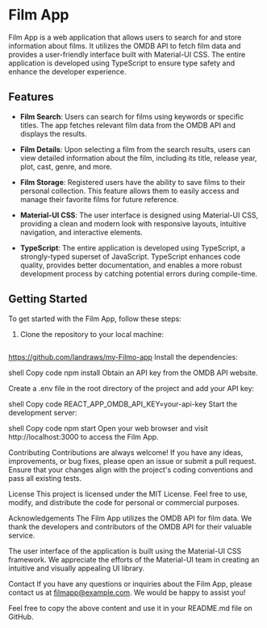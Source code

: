 # Film App

Film App is a web application that allows users to search for and store information about films. It utilizes the OMDB API to fetch film data and provides a user-friendly interface built with Material-UI CSS. The entire application is developed using TypeScript to ensure type safety and enhance the developer experience.

## Features

- **Film Search**: Users can search for films using keywords or specific titles. The app fetches relevant film data from the OMDB API and displays the results.

- **Film Details**: Upon selecting a film from the search results, users can view detailed information about the film, including its title, release year, plot, cast, genre, and more.

- **Film Storage**: Registered users have the ability to save films to their personal collection. This feature allows them to easily access and manage their favorite films for future reference.

- **Material-UI CSS**: The user interface is designed using Material-UI CSS, providing a clean and modern look with responsive layouts, intuitive navigation, and interactive elements.

- **TypeScript**: The entire application is developed using TypeScript, a strongly-typed superset of JavaScript. TypeScript enhances code quality, provides better documentation, and enables a more robust development process by catching potential errors during compile-time.

## Getting Started

To get started with the Film App, follow these steps:

1. Clone the repository to your local machine:
   ```shell
  https://github.com/Iandraws/my-Filmo-app
  Install the dependencies:

shell
Copy code
npm install
Obtain an API key from the OMDB API website.

Create a .env file in the root directory of the project and add your API key:

shell
Copy code
REACT_APP_OMDB_API_KEY=your-api-key
Start the development server:

shell
Copy code
npm start
Open your web browser and visit http://localhost:3000 to access the Film App.

Contributing
Contributions are always welcome! If you have any ideas, improvements, or bug fixes, please open an issue or submit a pull request. Ensure that your changes align with the project's coding conventions and pass all existing tests.

License
This project is licensed under the MIT License. Feel free to use, modify, and distribute the code for personal or commercial purposes.

Acknowledgements
The Film App utilizes the OMDB API for film data. We thank the developers and contributors of the OMDB API for their valuable service.

The user interface of the application is built using the Material-UI CSS framework. We appreciate the efforts of the Material-UI team in creating an intuitive and visually appealing UI library.

Contact
If you have any questions or inquiries about the Film App, please contact us at filmapp@example.com. We would be happy to assist you!

Feel free to copy the above content and use it in your README.md file on GitHub.

